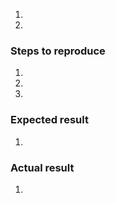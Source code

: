 <!--- Provide a general summary of the issue in the Title above -->
<!--- Before adding new issues, please, check this article https://github.com/magento/magento2/wiki/Issue-reporting-guidelines>--


### Platform and specifications (iOS, Android, Device Name, OS version)
<!--- Provide a more detailed information of environment you use -->
<!--- Magento version, tag, HEAD, etc., PHP & MySQL version, etc.. -->
1. 
2. 

### Steps to reproduce
<!--- Provide a set of unambiguous steps to reproduce this bug include code, if relevant  -->
1. 
2. 
3. 

### Expected result
<!--- Tell us what should happen -->
1. 

### Actual result
<!--- Tell us what happens instead -->
1. 

<!--- (This may be platform independent comment) -->

